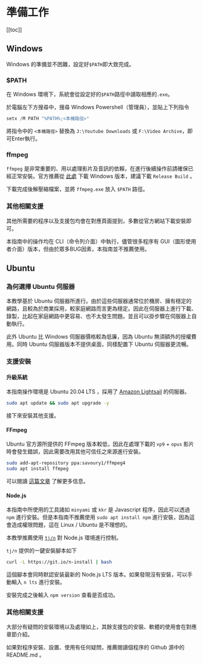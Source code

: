 # 準備工作

[[toc]]

## Windows

Windows 的準備並不困難，設定好`$PATH`即大致完成。

### $PATH

在 Windows 環境下，系統會從設定好的`$PATH`路徑中讀取相應的`.exe`。

於電腦左下方搜尋中，搜尋 Windows Powershell（管理員），並貼上下列指令

```powershell
setx /M PATH "%PATH%;<本機路徑>"
```

將指令中的 `<本機路徑>` 替換為 `J:\Youtube Downloads` 或 `F:\Video Archive`，即可Enter執行。

### ffmpeg

`ffmpeg` 是非常重要的、用以處理影片及音訊的依賴，在進行後續操作前請確保已經正常安裝。官方推薦從 [此處](https://www.gyan.dev/ffmpeg/builds/) 下載 Windows 版本，建議下載 `Release Build` 。

下載完成後解壓縮檔案，並將 `ffmpeg.exe` 放入 `$PATH` 路徑。

### 其他相關支援

其他所需要的程序以及支援包均會在對應頁面提到，多數從官方網站下載安裝即可。

本指南中的操作均在 CLI（命令列介面）中執行，儘管很多程序有 GUI（圖形使用者介面）版本，但由於眾多BUG因素，本指南並不推薦使用。

## Ubuntu

### 為何選擇 Ubuntu 伺服器

本教學基於 Ubuntu 伺服器所進行。由於這些伺服器通常位於機房、擁有穩定的網路，且較為於商業採用，較家庭網路而言更為穩定。因此在伺服器上進行下載、錄製，比起在家庭網路中更容易、也不太發生問題。並且可以掛步驟在伺服器上自動執行。

此外 Ubuntu 比 Windows 伺服器價格較為低廉，因為 Ubuntu 無須額外的授權費用。同時 Ubuntu 伺服器版本不提供桌面，同樣配置下 Ubuntu 伺服器更流暢。

### 支援安裝

#### 升級系統

本指南操作環境是 Ubuntu 20.04 LTS ，採用了 [Amazon Lightsail](https://lightsail.aws.amazon.com/) 的伺服器。

```bash
sudo apt update && sudo apt upgrade -y
```

接下來安裝其他支援。

#### FFmpeg

Ubuntu 官方源所提供的 FFmpeg 版本較低，因此在處理下載的 `vp9` + `opus` 影片時會發生錯誤，因此需要改用其他可信任之來源進行安裝。

```bash
sudo add-apt-repository ppa:savoury1/ffmpeg4
sudo apt install ffmpeg
```

可以閱讀 [這篇文章](https://ubuntuhandbook.org/index.php/2021/05/install-ffmpeg-4-4-ppa-ubuntu-20-04-21-04/) 了解更多信息。

#### Node.js

本指南中所使用的工具諸如 `minyami` 或 `kkr` 是 Javascript 程序，因此可以透過 `npm` 進行安裝。但是本指南不推薦使用 `sudo apt install npm` 進行安裝，因為這會造成權限問題，這在 Linux / Ubuntu 是不理想的。

本教學推薦使用 [`tj/n`](https://github.com/tj/n) 對 Node.js 環境進行控制。

`tj/n` 提供的一鍵安裝腳本如下

```bash
curl -L https://git.io/n-install | bash
```

這個腳本會同時默認安装最新的 Node.js LTS 版本。如果發現沒有安裝，可以手動輸入 `n lts` 進行安裝。

安裝完成之後輸入 `npm version` 查看是否成功。

### 其他相關支援

大部分有疑問的安裝環境以及處理如上，其餘支援包的安裝、軟體的使用會在對應章節介紹。

如果對程序安裝、設置、使用有任何疑問，推薦閱讀個程序的 Github 源中的 README.md 。
